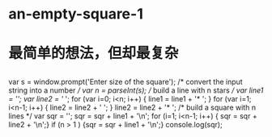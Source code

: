 # an-empty-square-1
# 最简单的想法，但却最复杂
##
var s = window.prompt('Enter size of the square');
/* convert the input string into a number */
var n = parseInt(s);
/* build a line with n stars */
var line1 = '';
var line2 = '* ';
for (var i=0; i<n; i++) { line1 = line1 + '* '; }
for (var i=1; i<n-1; i++) { line2 = line2 + '  '; }
line2 = line2 + '* ';
/* build a square with n lines */
var sqr = '';
sqr = sqr + line1 + '\n';
for (i=1; i<n-1; i++) { sqr = sqr + line2 + '\n';}
if (n > 1 ) {sqr = sqr + line1 + '\n';}
console.log(sqr);
##
